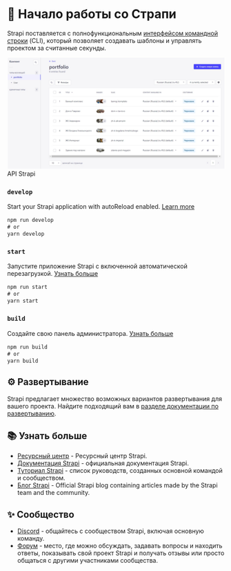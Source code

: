 # 🚀 Начало работы со Страпи

Strapi поставляется с полнофункциональным [интерфейсом командной строки](https://docs.strapi.io/developer-docs/latest/developer-resources/cli/CLI.html) (CLI), который позволяет создавать шаблоны и управлять проектом за считанные секунды.

<img alt="strapi-image" src="./public/images/strapi.jpg"/>
API Strapi

### `develop`

Start your Strapi application with autoReload enabled. [Learn more](https://docs.strapi.io/developer-docs/latest/developer-resources/cli/CLI.html#strapi-develop)

```
npm run develop
# or
yarn develop
```

### `start`

Запустите приложение Strapi с включенной автоматической перезагрузкой. [Узнать больше](https://docs.strapi.io/developer-docs/latest/developer-resources/cli/CLI.html#strapi-start)

```
npm run start
# or
yarn start
```

### `build`

Создайте свою панель администратора. [Узнать больше](https://docs.strapi.io/developer-docs/latest/developer-resources/cli/CLI.html#strapi-build)

```
npm run build
# or
yarn build
```

## ⚙️ Развертывание

Strapi предлагает множество возможных вариантов развертывания для вашего проекта. Найдите подходящий вам в [разделе документации по развертыванию](https://docs.strapi.io/developer-docs/latest/setup-deployment-guides/deployment.html).

## 📚 Узнать больше

- [Ресурсный центр](https://strapi.io/resource-center) - Ресурсный центр Strapi.
- [Документация Strapi](https://docs.strapi.io) - официальная документация Strapi.
- [Туториал Strapi](https://strapi.io/tutorials) - список руководств, созданных основной командой и сообществом.
- [Блог Strapi](https://docs.strapi.io) - Official Strapi blog containing articles made by the Strapi team and the community.

## ✨ Сообщество

- [Discord](https://discord.strapi.io) - общайтесь с сообществом Strapi, включая основную команду.
- [Форум](https://forum.strapi.io/) - место, где можно обсуждать, задавать вопросы и находить ответы, показывать свой проект Strapi и получать отзывы или просто общаться с другими участниками сообщества.
